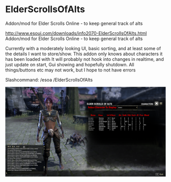 # ElderScrollsOfAlts
Addon/mod for Elder Scrolls Online - to keep general track of alts

http://www.esoui.com/downloads/info2070-ElderScrollsOfAlts.html
Addon/mod for Elder Scrolls Online - to keep general track of alts

Currently with a moderately looking UI, basic sorting, and at least some of the details I want to store/show.
This addon only knows about characters it has been loaded with
It will probably not hook into changes in realtime, and just update on start, Gui showing and hopefully shutdown.
All things/buttons etc may not work, but I hope to not have errors

Slashcommand:
/esoa
/ElderScrollsOfAlts

![Image of my current bad UI, but at least you get what its going for](Screenshots/esoa_screenshot2.png?raw=true "Alpha UI/Display" )

